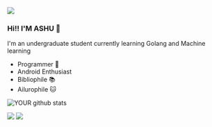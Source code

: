 <img src="https://www.canva.com/design/DAECcLGPgNU/qqRgCuR0VVSCuZP7gcOF5A/view">

### Hi!! I'M ASHU 👋
I'm an undergraduate student currently learning Golang and Machine learning
- Programmer 🌃
- Android Enthusiast 
- Bibliophile 📚
- Ailurophile 🐱

![YOUR github stats](https://github-readme-stats.vercel.app/api?username=ashusharma7)

[<img src="https://img.shields.io/badge/twitter-%231DA1F2.svg?&style=for-the-badge&logo=twitter&logoColor=white" />](https://twitter.com/ashu7sharma) [<img src="https://img.shields.io/badge/linkedin-%230077B5.svg?&style=for-the-badge&logo=linkedin&logoColor=white" />](https://www.linkedin.com/in/ashusharma7/)
<!--
**AshuSharma7/ashusharma7** is a ✨ _special_ ✨ repository because its `README.md` (this file) appears on your GitHub profile.

Here are some ideas to get you started:

- 🔭 I’m currently working on ...
- 🌱 I’m currently learning ...
- 👯 I’m looking to collaborate on ...
- 🤔 I’m looking for help with ...
- 💬 Ask me about ...
- 📫 How to reach me: ...
- 😄 Pronouns: ...
- ⚡ Fun fact: ...
-->
